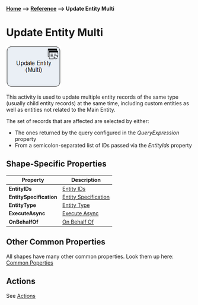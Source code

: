 __[Home](/) --> [Reference](/ref) --> Update Entity Multi__

# Update Entity Multi

![Update Entity Multi](media/UpdateEntityMulti.png)

This activity is used to update multiple entity records of the same type (usually child entity records) at the same time,
including custom entities as well as entities not related to the Main Entity.

The set of records that are affected are selected by either:

-   The ones returned by the query configured in the *QueryExpression* property
-   From a semicolon-separated list of IDs passed via the *EntityIds* property


## Shape-Specific Properties

| Property | Description |
| -------- | ----------- |
| __EntityIDs__ | [Entity IDs](common/EntityIds.md)  |
| __EntitySpecification__ | [Entity Specification](common/EntitySpecification.md)  |
| __EntityType__   |[Entity Type](common/EntityType.md)    |
| __ExecuteAsync__ | [Execute Async](common/ExecuteAsync.md) |
| __OnBehalfOf__   |[On Behalf Of](common/OnBehalfOf.md)    |

## Other Common Properties
All shapes have many other common properties. Look them up here: [Common Poperties](common/README.md)

## Actions
See [Actions](common/Actions.md)

